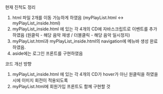 현재 진척도 정리

1. html 파일 2개를 이동 가능하게 하였음 (myPlayList.html <-> myPlayList_inside.html)
2. myPlayList_inside.html 에 있는 각 4개의 CD에 자바스크립트로 이벤트를 추가하였음
  (원클릭 - 해당 음악 재생 / 더블클릭 - 해당 음악 일시정지)
3. myPlayList.html과 myPlayList_inside.html의 navigation에 메뉴바 생성 완료하였음.
4. aside에는 로그인 프론트를 구현하였음


코드 개선 방향

1. myPlayList_inside.html 에 있는 각 4개의 CD가 hover가 아닌 원클릭을 하였을 시에 이미지 회전이 적용되도록
2. myPlayList.html에 회원가입 프론트도 함께 구현할 것
